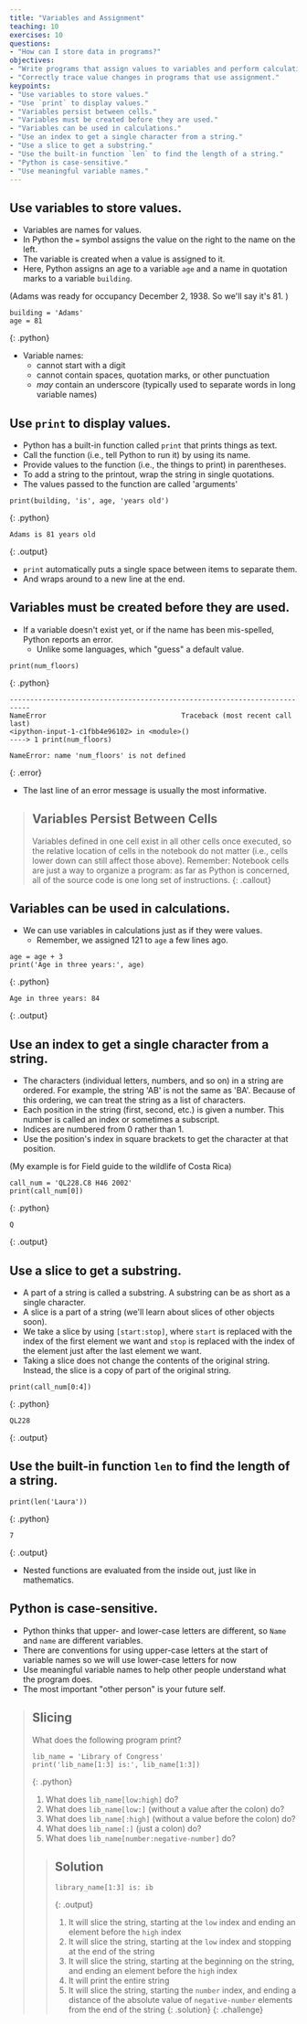 ```yaml
---
title: "Variables and Assignment"
teaching: 10
exercises: 10
questions:
- "How can I store data in programs?"
objectives:
- "Write programs that assign values to variables and perform calculations with those values."
- "Correctly trace value changes in programs that use assignment."
keypoints:
- "Use variables to store values."
- "Use `print` to display values."
- "Variables persist between cells."
- "Variables must be created before they are used."
- "Variables can be used in calculations."
- "Use an index to get a single character from a string."
- "Use a slice to get a substring."
- "Use the built-in function `len` to find the length of a string."
- "Python is case-sensitive."
- "Use meaningful variable names."
---
```

## Use variables to store values.

*   Variables are names for values.
*   In Python the `=` symbol assigns the value on the right to the name on the left.
*   The variable is created when a value is assigned to it.
*   Here, Python assigns an age to a variable `age`
    and a name in quotation marks to a variable `building`.

(Adams was ready for occupancy December 2, 1938. So we'll say it's 81. )
~~~
building = 'Adams'
age = 81
~~~
{: .python}

*   Variable names:
    *   cannot start with a digit
    *   cannot contain spaces, quotation marks, or other punctuation
    *   *may* contain an underscore (typically used to separate words in long variable names)

## Use `print` to display values.

*   Python has a built-in function called `print` that prints things as text.
*   Call the function (i.e., tell Python to run it) by using its name.
*   Provide values to the function (i.e., the things to print) in parentheses.
*   To add a string to the printout, wrap the string in single quotations.
*   The values passed to the function are called 'arguments'

~~~
print(building, 'is', age, 'years old')
~~~
{: .python}
~~~
Adams is 81 years old
~~~
{: .output}

*   `print` automatically puts a single space between items to separate them.
*   And wraps around to a new line at the end.

## Variables must be created before they are used.

*   If a variable doesn't exist yet, or if the name has been mis-spelled,
    Python reports an error.
    *   Unlike some languages, which "guess" a default value.

~~~
print(num_floors)
~~~
{: .python}
~~~
---------------------------------------------------------------------------
NameError                                 Traceback (most recent call last)
<ipython-input-1-c1fbb4e96102> in <module>()
----> 1 print(num_floors)

NameError: name 'num_floors' is not defined
~~~
{: .error}

*   The last line of an error message is usually the most informative.

> ## Variables Persist Between Cells
> Variables defined in one cell exist in all other cells once executed,
> so the relative location of cells in the notebook do not matter
> (i.e., cells lower down can still affect those above).
> Remember: Notebook cells are just a way to organize a program:
> as far as Python is concerned,
> all of the source code is one long set of instructions.
{: .callout}

## Variables can be used in calculations.

*   We can use variables in calculations just as if they were values.
    *   Remember, we assigned 121 to `age` a few lines ago.

~~~
age = age + 3
print('Age in three years:', age)
~~~
{: .python}
~~~
Age in three years: 84
~~~
{: .output}

## Use an index to get a single character from a string.

*   The characters (individual letters, numbers, and so on) in a string are
    ordered. For example, the string 'AB' is not the same as 'BA'. Because of
    this ordering, we can treat the string as a list of characters.
*   Each position in the string (first, second, etc.) is given a number. This
    number is called an index or sometimes a subscript.
*   Indices are numbered from 0 rather than 1.
*   Use the position's index in square brackets to get the character at that
    position.

(My example is for Field guide to the wildlife of Costa Rica)
~~~
call_num = 'QL228.C8 H46 2002'
print(call_num[0])
~~~
{: .python}
~~~
Q
~~~
{: .output}

## Use a slice to get a substring.

*   A part of a string is called a substring. A substring can be as short as a
    single character.
*   A slice is a part of a string (we'll learn about slices of other objects soon).
*   We take a slice by using `[start:stop]`, where `start` is replaced with the
    index of the first element we want and `stop` is replaced with the index of
    the element just after the last element we want.
*   Taking a slice does not change the contents of the original string. Instead,
    the slice is a copy of part of the original string.

~~~
print(call_num[0:4])
~~~
{: .python}
~~~
QL228
~~~
{: .output}

## Use the built-in function `len` to find the length of a string.

~~~
print(len('Laura'))
~~~
{: .python}
~~~
7
~~~
{: .output}

*   Nested functions are evaluated from the inside out,
    just like in mathematics.

## Python is case-sensitive.

*   Python thinks that upper- and lower-case letters are different,
    so `Name` and `name` are different variables.
*   There are conventions for using upper-case letters at the start of variable names
    so we will use lower-case letters for now
*   Use meaningful variable names to help other people understand what the program does.
*   The most important "other person" is your future self.

> ## Slicing
>
> What does the following program print?
>
> ~~~
> lib_name = 'Library of Congress'
> print('lib_name[1:3] is:', lib_name[1:3])
> ~~~
> {: .python}
>
> 1.  What does `lib_name[low:high]` do?
> 2.  What does `lib_name[low:]` (without a value after the colon) do?
> 3.  What does `lib_name[:high]` (without a value before the colon) do?
> 4.  What does `lib_name[:]` (just a colon) do?
> 5.  What does `lib_name[number:negative-number]` do?
>
> > ## Solution
> > ~~~
> > library_name[1:3] is: ib
> > ~~~
> > {: .output}
> > 1.  It will slice the string, starting at the `low` index and ending an element before the `high` index
> > 2.  It will slice the string, starting at the `low` index and stopping at the end of the string
> > 3.  It will slice the string, starting at the beginning on the string, and ending an element before the `high` index
> > 4.  It will print the entire string
> > 5.  It will slice the string, starting the `number` index, and ending a distance of the absolute value of `negative-number` elements from the end of the string
> {: .solution}
{: .challenge}

